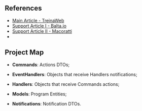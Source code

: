 ## References

- [Main Article - TreinaWeb](https://www.treinaweb.com.br/blog/mediator-pattern-com-mediatr-no-asp-net-core)
- [Support Article I - Balta.io](https://balta.io/blog/aspnet-core-cqrs-mediator)
- [Support Article II - Macoratti](https://www.macoratti.net/20/10/aspc_cqrsmedr1.htm)
- 

## Project Map
- __Commands__: Actions DTOs;

- __EventHandlers__: Objects that receive Handlers notifications;

- __Handlers__: Objects that receive Commands actions;

- __Models__: Program Entities;

- __Notifications__: Notification DTOs.
